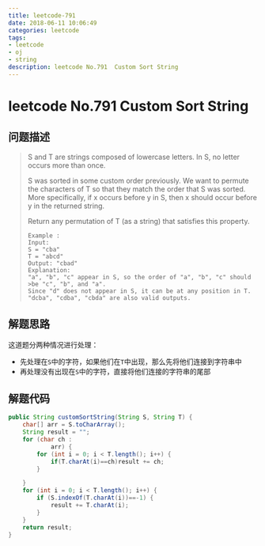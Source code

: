 ```yaml
---
title: leetcode-791
date: 2018-06-11 10:06:49
categories: leetcode
tags:
- leetcode
- oj
- string
description: leetcode No.791  Custom Sort String
---
```

# leetcode No.791  Custom Sort String

## 问题描述

>S and T are strings composed of lowercase letters. In S, no letter occurs more than once.
>
>S was sorted in some custom order previously. We want to permute the characters of T so that they match the order that S was sorted. More specifically, if x occurs before y in S, then x should occur before y in the returned string.
>
>Return any permutation of T (as a string) that satisfies this property.
>```text
>Example :
>Input: 
>S = "cba"
>T = "abcd"
>Output: "cbad"
>Explanation: 
>"a", "b", "c" appear in S, so the order of "a", "b", "c" should >be "c", "b", and "a". 
>Since "d" does not appear in S, it can be at any position in T. "dcba", "cdba", "cbda" are also valid outputs.
>```

## 解题思路

这道题分两种情况进行处理：

* 先处理在`S`中的字符，如果他们在`T`中出现，那么先将他们连接到字符串中
* 再处理没有出现在`S`中的字符，直接将他们连接的字符串的尾部

## 解题代码

```java
public String customSortString(String S, String T) {
    char[] arr = S.toCharArray();
    String result = "";
    for (char ch :
            arr) {
        for (int i = 0; i < T.length(); i++) {
            if(T.charAt(i)==ch)result += ch;
        }

    }
    for (int i = 0; i < T.length(); i++) {
        if (S.indexOf(T.charAt(i))==-1) {
            result += T.charAt(i);
        }
    }
    return result;
}
```